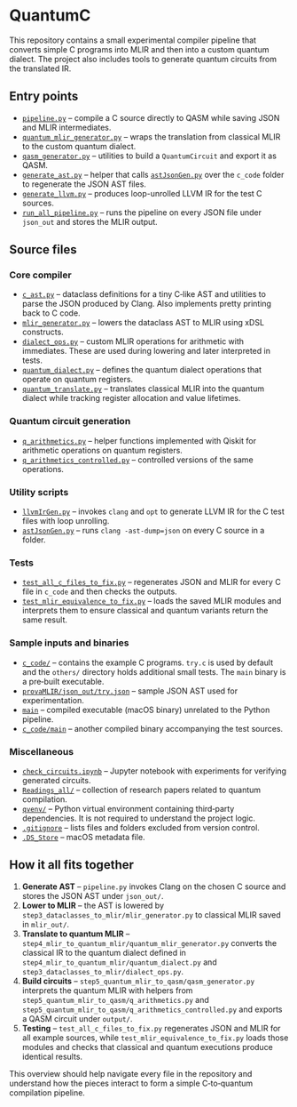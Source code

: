 # QuantumC

This repository contains a small experimental compiler pipeline that converts
simple C programs into MLIR and then into a custom quantum dialect. The project
also includes tools to generate quantum circuits from the translated IR.

## Entry points

- [`pipeline.py`](./pipeline.py) – compile a C source directly to QASM while
  saving JSON and MLIR intermediates.
- [`quantum_mlir_generator.py`](./step4_mlir_to_quantum_mlir/quantum_mlir_generator.py) – wraps the
  translation from classical MLIR to the custom quantum dialect.
- [`qasm_generator.py`](./step5_quantum_mlir_to_qasm/qasm_generator.py) – utilities to build a
  `QuantumCircuit` and export it as QASM.
- [`generate_ast.py`](./step1_c_to_ast/generate_ast.py) – helper that calls
  [`astJsonGen.py`](./step1_c_to_ast/astJsonGen.py) over the `c_code` folder to regenerate the
  JSON AST files.
- [`generate_llvm.py`](./generate_llvm.py) – produces loop-unrolled LLVM IR for
  the test C sources.
- [`run_all_pipeline.py`](./run_all_pipeline.py) – runs the pipeline on every
  JSON file under `json_out` and stores the MLIR output.

## Source files

### Core compiler

- [`c_ast.py`](./step2_ast_to_dataclasses/c_ast.py) – dataclass definitions for a tiny C‑like AST and
  utilities to parse the JSON produced by Clang. Also implements pretty printing
  back to C code.
- [`mlir_generator.py`](./step3_dataclasses_to_mlir/mlir_generator.py) – lowers the dataclass AST to MLIR
  using xDSL constructs.
- [`dialect_ops.py`](./step3_dataclasses_to_mlir/dialect_ops.py) – custom MLIR operations for arithmetic
  with immediates. These are used during lowering and later interpreted in tests.
- [`quantum_dialect.py`](./step4_mlir_to_quantum_mlir/quantum_dialect.py) – defines the quantum dialect
  operations that operate on quantum registers.
- [`quantum_translate.py`](./step4_mlir_to_quantum_mlir/quantum_translate.py) – translates classical MLIR
  into the quantum dialect while tracking register allocation and value
  lifetimes.

### Quantum circuit generation

- [`q_arithmetics.py`](./step5_quantum_mlir_to_qasm/q_arithmetics.py) – helper functions implemented with
  Qiskit for arithmetic operations on quantum registers.
- [`q_arithmetics_controlled.py`](./step5_quantum_mlir_to_qasm/q_arithmetics_controlled.py) – controlled
  versions of the same operations.

### Utility scripts

- [`llvmIrGen.py`](./llvmIrGen.py) – invokes `clang` and `opt` to generate LLVM
  IR for the C test files with loop unrolling.
- [`astJsonGen.py`](./step1_c_to_ast/astJsonGen.py) – runs `clang -ast-dump=json` on every C
  source in a folder.

### Tests

- [`test_all_c_files_to_fix.py`](./test_all_c_files_to_fix.py) – regenerates JSON
  and MLIR for every C file in `c_code` and then checks the outputs.
- [`test_mlir_equivalence_to_fix.py`](./test_mlir_equivalence_to_fix.py) – loads
  the saved MLIR modules and interprets them to ensure classical and quantum
  variants return the same result.

### Sample inputs and binaries

- [`c_code/`](./c_code/) – contains the example C programs. `try.c` is used by
  default and the `others/` directory holds additional small tests. The `main`
  binary is a pre‑built executable.
- [`provaMLIR/json_out/try.json`](./provaMLIR/json_out/try.json) – sample JSON AST
  used for experimentation.
- [`main`](./main) – compiled executable (macOS binary) unrelated to the Python
  pipeline.
- [`c_code/main`](./c_code/main) – another compiled binary accompanying the test
  sources.

### Miscellaneous

- [`check_circuits.ipynb`](./check_circuits.ipynb) – Jupyter notebook with
  experiments for verifying generated circuits.
- [`Readings_all/`](./Readings_all/) – collection of research papers related to
  quantum compilation.
- [`qvenv/`](./qvenv/) – Python virtual environment containing third‑party
  dependencies. It is not required to understand the project logic.
- [`.gitignore`](./.gitignore) – lists files and folders excluded from version
  control.
- [`.DS_Store`](./.DS_Store) – macOS metadata file.


## How it all fits together

1. **Generate AST** – `pipeline.py` invokes Clang on the chosen C source and
   stores the JSON AST under `json_out/`.
2. **Lower to MLIR** – the AST is lowered by `step3_dataclasses_to_mlir/mlir_generator.py` to classical
   MLIR saved in `mlir_out/`.
3. **Translate to quantum MLIR** – `step4_mlir_to_quantum_mlir/quantum_mlir_generator.py` converts the
   classical IR to the quantum dialect defined in `step4_mlir_to_quantum_mlir/quantum_dialect.py` and
   `step3_dataclasses_to_mlir/dialect_ops.py`.
4. **Build circuits** – `step5_quantum_mlir_to_qasm/qasm_generator.py` interprets the quantum MLIR with
   helpers from `step5_quantum_mlir_to_qasm/q_arithmetics.py` and `step5_quantum_mlir_to_qasm/q_arithmetics_controlled.py` and exports
   a QASM circuit under `output/`.
5. **Testing** – `test_all_c_files_to_fix.py` regenerates JSON and MLIR for all
   example sources, while `test_mlir_equivalence_to_fix.py` loads those modules
   and checks that classical and quantum executions produce identical results.

This overview should help navigate every file in the repository and understand
how the pieces interact to form a simple C‑to‑quantum compilation pipeline.